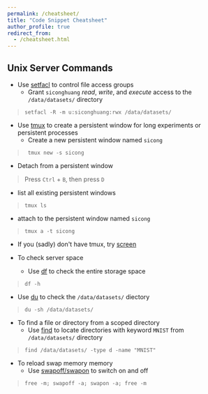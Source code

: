 ```yaml
---
permalink: /cheatsheet/
title: "Code Snippet Cheatsheet"
author_profile: true
redirect_from: 
  - /cheatsheet.html
---
```


## Unix Server Commands

* Use [setfacl](https://linux.die.net/man/1/setfacl) to control file access groups
  * Grant `siconghuang` *read*, *write*, and *execute* access to the `/data/datasets/` directory
> ```setfacl -R -m u:siconghuang:rwx /data/datasets/ ``` 

* Use [tmux](https://tmuxcheatsheet.com/) to create a persistent window for long experiments or persistent processes 
  * Create a new persistent window named `sicong`
> ``` tmux new -s sicong```
  * Detach from a persistent window 
> Press `Ctrl` + `B`, then press `D`
  * list all existing persistent windows 
> ``` tmux ls ```
  * attach to the persistent window named `sicong`
> ``` tmux a -t sicong ```
  * If you (sadly) don't have tmux, try [screen](https://linux.die.net/man/1/screen)

* To check server space
  * Use [df](https://linux.die.net/man/1/df) to check the entire storage space 
> ``` df -h ```
  * Use [du](https://linux.die.net/man/1/du) to check the `/data/datasets/` diectory
> ``` du -sh /data/datasets/ ```

* To find a file or directory from a scoped directory
  * Use [find](https://www.cyberciti.biz/faq/howto-find-a-directory-linux-command/) to locate directories with keyword `MNIST` from `/data/datasets/` directory
> ``` find /data/datasets/ -type d -name "MNIST" ```

* To reload swap memory memory
  * Use [swapoff/swapon](https://www.redhat.com/sysadmin/clear-swap-linux#:~:text=To%20clear%20the%20swap%20memory,in%20swap%20and%20in%20RAM.) to switch on and off
> ``` free -m; swapoff -a; swapon -a; free -m ```